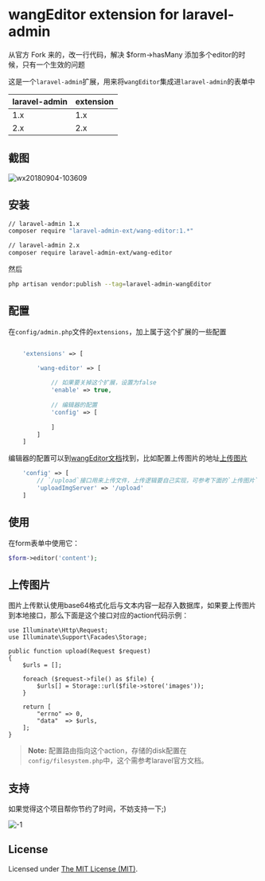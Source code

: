 wangEditor extension for laravel-admin
======

从官方 Fork 来的，改一行代码，解决 $form->hasMany 添加多个editor的时候，只有一个生效的问题

这是一个`laravel-admin`扩展，用来将`wangEditor`集成进`laravel-admin`的表单中

laravel-admin | extension
---- | ---
1.x | 1.x
2.x |2.x

## 截图

![wx20180904-103609](https://user-images.githubusercontent.com/1479100/45007036-65573b80-b02e-11e8-8b27-7ced3db47085.png)

## 安装

```bash
// laravel-admin 1.x
composer require "laravel-admin-ext/wang-editor:1.*"

// laravel-admin 2.x
composer require laravel-admin-ext/wang-editor
```

然后
```bash
php artisan vendor:publish --tag=laravel-admin-wangEditor
```

## 配置

在`config/admin.php`文件的`extensions`，加上属于这个扩展的一些配置
```php

    'extensions' => [

        'wang-editor' => [
        
            // 如果要关掉这个扩展，设置为false
            'enable' => true,
            
            // 编辑器的配置
            'config' => [
                
            ]
        ]
    ]

```

编辑器的配置可以到[wangEditor文档](https://www.kancloud.cn/wangfupeng/wangeditor3/335776)找到，比如配置上传图片的地址[上传图片](https://www.kancloud.cn/wangfupeng/wangeditor3/335782)

```php
    'config' => [
        // `/upload`接口用来上传文件，上传逻辑要自己实现，可参考下面的`上传图片`
        'uploadImgServer' => '/upload'
    ]
```

## 使用

在form表单中使用它：
```php
$form->editor('content');
```

## 上传图片

图片上传默认使用base64格式化后与文本内容一起存入数据库，如果要上传图片到本地接口，那么下面是这个接口对应的action代码示例：

    use Illuminate\Http\Request;
    use Illuminate\Support\Facades\Storage;

    public function upload(Request $request)
    {
        $urls = [];

        foreach ($request->file() as $file) {
            $urls[] = Storage::url($file->store('images'));
        }

        return [
            "errno" => 0,
            "data"  => $urls,
        ];
    }

> **Note:** 配置路由指向这个action，存储的disk配置在`config/filesystem.php`中，这个需参考laravel官方文档。

## 支持

如果觉得这个项目帮你节约了时间，不妨支持一下;)

![-1](https://cloud.githubusercontent.com/assets/1479100/23287423/45c68202-fa78-11e6-8125-3e365101a313.jpg)

License
------------
Licensed under [The MIT License (MIT)](LICENSE).

